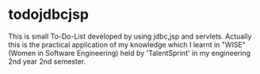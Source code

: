 # todojdbcjsp

This is small To-Do-List developed by using jdbc,jsp and servlets. Actually this is the practical application of my knowledge which I learnt in "WISE"(Women in Software Engineering) held by 'TalentSprint' in my engineering 2nd year 2nd semester.
